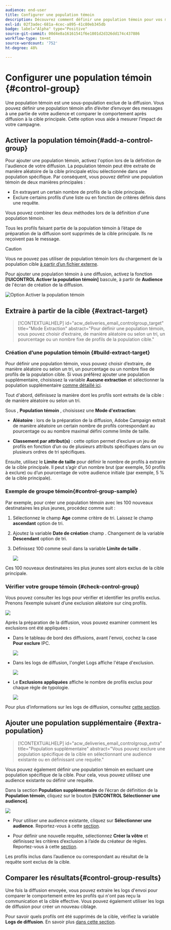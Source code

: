 ```yaml
---
audience: end-user
title: Configurer une population témoin
description: Découvrez comment définir une population témoin pour vos messages dans l’interface utilisateur web de Campaign.
exl-id: 02f3adec-681a-4cec-a895-41c80eb345db
badge: label="Alpha" type="Positive"
source-git-commit: 00d4e8a16161541f6e1801d2d326dd174c437886
workflow-type: tm+mt
source-wordcount: '752'
ht-degree: 48%

---
```


# Configurer une population témoin {#control-group}

Une population témoin est une sous-population exclue de la diffusion. Vous pouvez définir une population témoin afin d’éviter d’envoyer des messages à une partie de votre audience et comparer le comportement après diffusion à la cible principale. Cette option vous aide à mesurer l’impact de votre campagne.

## Activer la population témoin{#add-a-control-group}

Pour ajouter une population témoin, activez l&#39;option lors de la définition de l&#39;audience de votre diffusion. La population témoin peut être extraite de manière aléatoire de la cible principale et/ou sélectionnée dans une population spécifique. Par conséquent, vous pouvez définir une population témoin de deux manières principales :

* En extrayant un certain nombre de profils de la cible principale.
* Exclure certains profils d’une liste ou en fonction de critères définis dans une requête.

Vous pouvez combiner les deux méthodes lors de la définition d&#39;une population témoin.

Tous les profils faisant partie de la population témoin à l’étape de préparation de la diffusion sont supprimés de la cible principale. Ils ne reçoivent pas le message.

>[!CAUTION]
>
>Vous ne pouvez pas utiliser de population témoin lors du chargement de la population cible [à partir d’un fichier externe](file-audience.md).

Pour ajouter une population témoin à une diffusion, activez la fonction **[!UICONTROL Activer la population témoin]** bascule, à partir de **Audience** de l&#39;écran de création de la diffusion.

![Option Activer la population témoin](assets/control-group1.png)


## Extraire à partir de la cible {#extract-target}

>[!CONTEXTUALHELP]
>id="acw_deliveries_email_controlgroup_target"
>title="Mode Extraction"
>abstract="Pour définir une population témoin, vous pouvez choisir d’extraire, de manière aléatoire ou selon un tri, un pourcentage ou un nombre fixe de profils de la population cible."


### Création d’une population témoin {#build-extract-target}

Pour définir une population témoin, vous pouvez choisir d’extraire, de manière aléatoire ou selon un tri, un pourcentage ou un nombre fixe de profils de la population cible. Si vous préférez ajouter une population supplémentaire, choisissez la variable **Aucune extraction** et sélectionner la population supplémentaire [comme détaillé ici](#extra-population).

Tout d&#39;abord, définissez la manière dont les profils sont extraits de la cible : de manière aléatoire ou selon un tri.

Sous , **Population témoin** , choisissez une **Mode d&#39;extraction**:

* **Aléatoire** : lors de la préparation de la diffusion, Adobe Campaign extrait de manière aléatoire un certain nombre de profils correspondant au pourcentage ou au nombre maximal défini comme limite de taille.

* **Classement par attribut(s)** : cette option permet d’exclure un jeu de profils en fonction d’un ou de plusieurs attributs spécifiques dans un ou plusieurs ordres de tri spécifiques.


Ensuite, utilisez le **Limite de taille** pour définir le nombre de profils à extraire de la cible principale. Il peut s’agir d’un nombre brut (par exemple, 50 profils à exclure) ou d’un pourcentage de votre audience initiale (par exemple, 5 % de la cible principale).


### Exemple de groupe témoin{#control-group-sample}

Par exemple, pour créer une population témoin avec les 100 nouveaux destinataires les plus jeunes, procédez comme suit :

1. Sélectionnez le champ **Age** comme critère de tri. Laissez le champ **ascendant** option de tri.
1. Ajoutez la variable **Date de création** champ . Changement de la variable **Descendant** option de tri.
1. Définissez 100 comme seuil dans la variable **Limite de taille** .

   ![](assets/control-group2.png)

Ces 100 nouveaux destinataires les plus jeunes sont alors exclus de la cible principale.

### Vérifier votre groupe témoin {#check-control-group}

Vous pouvez consulter les logs pour vérifier et identifier les profils exclus. Prenons l’exemple suivant d’une exclusion aléatoire sur cinq profils.

![](assets/control-group4.png)

Après la préparation de la diffusion, vous pouvez examiner comment les exclusions ont été appliquées :

* Dans le tableau de bord des diffusions, avant l&#39;envoi, cochez la case **Pour exclure** IPC.

   ![](assets/control-group5.png)

* Dans les logs de diffusion, l&#39;onglet Logs affiche l&#39;étape d&#39;exclusion.

   ![](assets/control-group-sample-logs.png)
<!--

 * The **Exclusion logs** tab displays each profile and the related exclusion **Reason**.

    ![](assets/control-group6.png)
-->

* Le **Exclusions appliquées** affiche le nombre de profils exclus pour chaque règle de typologie.

   ![](assets/control-group7.png)

Pour plus d’informations sur les logs de diffusion, consultez [cette section](../monitor/delivery-logs.md).

## Ajouter une population supplémentaire {#extra-population}

>[!CONTEXTUALHELP]
>id="acw_deliveries_email_controlgroup_extra"
>title="Population supplémentaire"
>abstract="Vous pouvez exclure une population spécifique de la cible en sélectionnant une audience existante ou en définissant une requête."

Vous pouvez également définir une population témoin en excluant une population spécifique de la cible. Pour cela, vous pouvez utilisez une audience existante ou définir une requête.

Dans la section **Population supplémentaire** de l’écran de définition de la **Population témoin**, cliquez sur le bouton **[!UICONTROL Sélectionner une audience]**.

![](assets/control-group3.png)

* Pour utiliser une audience existante, cliquez sur **Sélectionner une audience**. Reportez-vous à cette [section](add-audience.md).

* Pour définir une nouvelle requête, sélectionnez **Créer la vôtre** et définissez les critères d’exclusion à l’aide du créateur de règles. Reportez-vous à cette [section](segment-builder.md).

Les profils inclus dans l’audience ou correspondant au résultat de la requête sont exclus de la cible.

## Comparer les résultats{#control-group-results}

Une fois la diffusion envoyée, vous pouvez extraire les logs d&#39;envoi pour comparer le comportement entre les profils qui n&#39;ont pas reçu la communication et la cible effective. Vous pouvez également utiliser les logs de diffusion pour créer un nouveau ciblage.

Pour savoir quels profils ont été supprimés de la cible, vérifiez la variable **Logs de diffusion**. En savoir plus [dans cette section](#check-control-group).


